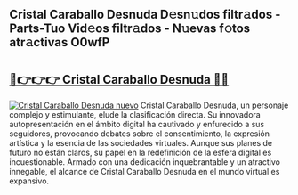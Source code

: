 ## Cristal Caraballo Desnuda D𝚎sn𝚞dos filtr𝚊dos - Parts-Tuo Vid𝚎os filtr𝚊dos - N𝚞evas f𝚘tos atr𝚊ctivas O0wfP

# <h2><a href="http://mb6qipm.tromn.icu/?c=Cristal+Caraballo+Desnuda">🔗👉👉👉 Cristal Caraballo Desnuda 🔗🔗</a></h2>

[![Cristal Caraballo Desnuda nuevo](https://i.imgur.com/pEAQMta.gif)](http://mb6qipm.tromn.icu/?c=Cristal+Caraballo+Desnuda)
Cristal Caraballo Desnuda, un personaje complejo y estimulante, elude la clasificación directa. Su innovadora autopresentación en el ámbito digital ha cautivado y enfurecido a sus seguidores, provocando debates sobre el consentimiento, la expresión artística y la esencia de las sociedades virtuales. Aunque sus planes de futuro no están claros, su papel en la redefinición de la esfera digital es incuestionable. Armado con una dedicación inquebrantable y un atractivo innegable, el alcance de Cristal Caraballo Desnuda en el mundo virtual es expansivo.
